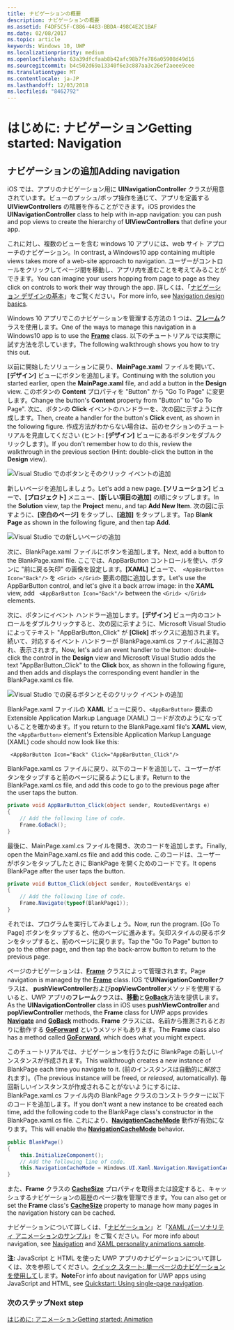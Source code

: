 ```yaml
---
title: ナビゲーションの概要
description: ナビゲーションの概要
ms.assetid: F4DF5C5F-C886-4483-BBDA-498C4E2C1BAF
ms.date: 02/08/2017
ms.topic: article
keywords: Windows 10, UWP
ms.localizationpriority: medium
ms.openlocfilehash: 63a39dfcfaab8b42afc98b7fe786a05908d49d16
ms.sourcegitcommit: b4c502d69a13340f6e3c887aa3c26ef2aeee9cee
ms.translationtype: MT
ms.contentlocale: ja-JP
ms.lasthandoff: 12/03/2018
ms.locfileid: "8462792"
---
```

# <a name="getting-started-navigation"></a><span data-ttu-id="1c7ce-104">はじめに: ナビゲーション</span><span class="sxs-lookup"><span data-stu-id="1c7ce-104">Getting started: Navigation</span></span>


## <a name="adding-navigation"></a><span data-ttu-id="1c7ce-105">ナビゲーションの追加</span><span class="sxs-lookup"><span data-stu-id="1c7ce-105">Adding navigation</span></span>

<span data-ttu-id="1c7ce-106">iOS では、アプリのナビゲーション用に **UINavigationController** クラスが用意されています。ビューのプッシュ/ポップ操作を通じて、アプリを定義する **UIViewControllers** の階層を作ることができます。</span><span class="sxs-lookup"><span data-stu-id="1c7ce-106">iOS provides the **UINavigationController** class to help with in-app navigation: you can push and pop views to create the hierarchy of **UIViewControllers** that define your app.</span></span>

<span data-ttu-id="1c7ce-107">これに対し、複数のビューを含む windows 10 アプリには、web サイト アプローチのナビゲーション。</span><span class="sxs-lookup"><span data-stu-id="1c7ce-107">In contrast, a Windows10 app containing multiple views takes more of a web-site approach to navigation.</span></span> <span data-ttu-id="1c7ce-108">ユーザーがコントロールをクリックしてページ間を移動し、アプリ内を進むことを考えてみることができます。</span><span class="sxs-lookup"><span data-stu-id="1c7ce-108">You can imagine your users hopping from page to page as they click on controls to work their way through the app.</span></span> <span data-ttu-id="1c7ce-109">詳しくは、「[ナビゲーション デザインの基本](https://msdn.microsoft.com/library/windows/apps/dn958438)」をご覧ください。</span><span class="sxs-lookup"><span data-stu-id="1c7ce-109">For more info, see [Navigation design basics](https://msdn.microsoft.com/library/windows/apps/dn958438).</span></span>

<span data-ttu-id="1c7ce-110">Windows 10 アプリでこのナビゲーションを管理する方法の 1 つは、[**フレーム**](https://msdn.microsoft.com/library/windows/apps/br242682)クラスを使用します。</span><span class="sxs-lookup"><span data-stu-id="1c7ce-110">One of the ways to manage this navigation in a Windows10 app is to use the [**Frame**](https://msdn.microsoft.com/library/windows/apps/br242682) class.</span></span> <span data-ttu-id="1c7ce-111">以下のチュートリアルでは実際に試す方法を示しています。</span><span class="sxs-lookup"><span data-stu-id="1c7ce-111">The following walkthrough shows you how to try this out.</span></span>

<span data-ttu-id="1c7ce-112">以前に開始したソリューションに戻り、**MainPage.xaml** ファイルを開いて、**[デザイン]** ビューにボタンを追加します。</span><span class="sxs-lookup"><span data-stu-id="1c7ce-112">Continuing with the solution you started earlier, open the **MainPage.xaml** file, and add a button in the **Design** view.</span></span> <span data-ttu-id="1c7ce-113">このボタンの **Content** プロパティを "Button" から "Go To Page" に変更します。</span><span class="sxs-lookup"><span data-stu-id="1c7ce-113">Change the button's **Content** property from "Button" to "Go To Page".</span></span> <span data-ttu-id="1c7ce-114">次に、ボタンの **Click** イベントのハンドラーを、次の図に示すように作成します。</span><span class="sxs-lookup"><span data-stu-id="1c7ce-114">Then, create a handler for the button's **Click** event, as shown in the following figure.</span></span> <span data-ttu-id="1c7ce-115">作成方法がわからない場合は、前のセクションのチュートリアルを見直してください (ヒント: **[デザイン]** ビューにあるボタンをダブルクリックします)。</span><span class="sxs-lookup"><span data-stu-id="1c7ce-115">If you don't remember how to do this, review the walkthrough in the previous section (Hint: double-click the button in the **Design** view).</span></span>

![Visual Studio でのボタンとそのクリック イベントの追加](images/ios-to-uwp/vs-go-to-page.png)

<span data-ttu-id="1c7ce-117">新しいページを追加しましょう。</span><span class="sxs-lookup"><span data-stu-id="1c7ce-117">Let's add a new page.</span></span> <span data-ttu-id="1c7ce-118">**[ソリューション]** ビューで、**[プロジェクト]** メニュー、**[新しい項目の追加]** の順にタップします。</span><span class="sxs-lookup"><span data-stu-id="1c7ce-118">In the **Solution** view, tap the **Project** menu, and tap **Add New Item**.</span></span> <span data-ttu-id="1c7ce-119">次の図に示すように、**[空白のページ]** をタップし、**[追加]** をタップします。</span><span class="sxs-lookup"><span data-stu-id="1c7ce-119">Tap **Blank Page** as shown in the following figure, and then tap **Add**.</span></span>

![Visual Studio での新しいページの追加](images/ios-to-uwp/vs-add-new-page.png)

<span data-ttu-id="1c7ce-121">次に、BlankPage.xaml ファイルにボタンを追加します。</span><span class="sxs-lookup"><span data-stu-id="1c7ce-121">Next, add a button to the BlankPage.xaml file.</span></span> <span data-ttu-id="1c7ce-122">ここでは、AppBarButton コントロールを使い、ボタンに "前に戻る矢印" の画像を設定します。**[XAML]** ビューで、` <AppBarButton Icon="Back"/>` を `<Grid> </Grid>` 要素の間に追加します。</span><span class="sxs-lookup"><span data-stu-id="1c7ce-122">Let's use the AppBarButton control, and let's give it a back arrow image: in the **XAML** view, add ` <AppBarButton Icon="Back"/>` between the `<Grid> </Grid>` elements.</span></span>

<span data-ttu-id="1c7ce-123">次に、ボタンにイベント ハンドラー追加します。**[デザイン]** ビュー内のコントロールをダブルクリックすると、次の図に示すように、Microsoft Visual Studio によってテキスト "AppBarButton\_Click" が **[Click]** ボックスに追加されます。続いて、対応するイベント ハンドラーが BlankPage.xaml.cs ファイルに追加され、表示されます。</span><span class="sxs-lookup"><span data-stu-id="1c7ce-123">Now, let's add an event handler to the button: double-click the control in the **Design** view and Microsoft Visual Studio adds the text "AppBarButton\_Click" to the **Click** box, as shown in the following figure, and then adds and displays the corresponding event handler in the BlankPage.xaml.cs file.</span></span>

![Visual Studio での戻るボタンとそのクリック イベントの追加](images/ios-to-uwp/vs-add-back-button.png)

<span data-ttu-id="1c7ce-125">BlankPage.xaml ファイルの **XAML** ビューに戻り、`<AppBarButton>` 要素の Extensible Application Markup Language (XAML) コードが次のようになっていることを確かめます。</span><span class="sxs-lookup"><span data-stu-id="1c7ce-125">If you return to the BlankPage.xaml file's **XAML** view, the `<AppBarButton>` element's Extensible Application Markup Language (XAML) code should now look like this:</span></span>

` <AppBarButton Icon="Back" Click="AppBarButton_Click"/>`

<span data-ttu-id="1c7ce-126">BlankPage.xaml.cs ファイルに戻り、以下のコードを追加して、ユーザーがボタンをタップすると前のページに戻るようにします。</span><span class="sxs-lookup"><span data-stu-id="1c7ce-126">Return to the BlankPage.xaml.cs file, and add this code to go to the previous page after the user taps the button.</span></span>

```csharp
private void AppBarButton_Click(object sender, RoutedEventArgs e)
{
    // Add the following line of code.    
    Frame.GoBack();
}
```

<span data-ttu-id="1c7ce-127">最後に、MainPage.xaml.cs ファイルを開き、次のコードを追加します。</span><span class="sxs-lookup"><span data-stu-id="1c7ce-127">Finally, open the MainPage.xaml.cs file and add this code.</span></span> <span data-ttu-id="1c7ce-128">このコードは、ユーザーがボタンをタップしたときに BlankPage を開くためのコードです。</span><span class="sxs-lookup"><span data-stu-id="1c7ce-128">It opens BlankPage after the user taps the button.</span></span>

```csharp
private void Button_Click(object sender, RoutedEventArgs e)
{
    // Add the following line of code.
    Frame.Navigate(typeof(BlankPage1));
}
```

<span data-ttu-id="1c7ce-129">それでは、プログラムを実行してみましょう。</span><span class="sxs-lookup"><span data-stu-id="1c7ce-129">Now, run the program.</span></span> <span data-ttu-id="1c7ce-130">[Go To Page] ボタンをタップすると、他のページに進みます。矢印スタイルの戻るボタンをタップすると、前のページに戻ります。</span><span class="sxs-lookup"><span data-stu-id="1c7ce-130">Tap the "Go To Page" button to go to the other page, and then tap the back-arrow button to return to the previous page.</span></span>

<span data-ttu-id="1c7ce-131">ページのナビゲーションは、[**Frame**](https://msdn.microsoft.com/library/windows/apps/br242682) クラスによって管理されます。</span><span class="sxs-lookup"><span data-stu-id="1c7ce-131">Page navigation is managed by the [**Frame**](https://msdn.microsoft.com/library/windows/apps/br242682) class.</span></span> <span data-ttu-id="1c7ce-132">IOS で**UINavigationController**クラスは、 **pushViewController**および**popViewController**メソッドを使用するいると、UWP アプリの**フレーム**クラスは、[**移動**](https://msdn.microsoft.com/library/windows/apps/br242694)と[**GoBack**](https://msdn.microsoft.com/library/windows/apps/dn996568)方法を提供します。</span><span class="sxs-lookup"><span data-stu-id="1c7ce-132">As the **UINavigationController** class in iOS uses **pushViewController** and **popViewController** methods, the **Frame** class for UWP apps provides [**Navigate**](https://msdn.microsoft.com/library/windows/apps/br242694) and [**GoBack**](https://msdn.microsoft.com/library/windows/apps/dn996568) methods.</span></span> <span data-ttu-id="1c7ce-133">**Frame** クラスには、名前から推測されるとおりに動作する [**GoForward**](https://msdn.microsoft.com/library/windows/apps/br242693) というメソッドもあります。</span><span class="sxs-lookup"><span data-stu-id="1c7ce-133">The **Frame** class also has a method called [**GoForward**](https://msdn.microsoft.com/library/windows/apps/br242693), which does what you might expect.</span></span>

<span data-ttu-id="1c7ce-134">このチュートリアルでは、ナビゲーションを行うたびに BlankPage の新しいインスタンスが作成されます。</span><span class="sxs-lookup"><span data-stu-id="1c7ce-134">This walkthrough creates a new instance of BlankPage each time you navigate to it.</span></span> <span data-ttu-id="1c7ce-135">(前のインスタンスは自動的に*解放*されます)。</span><span class="sxs-lookup"><span data-stu-id="1c7ce-135">(The previous instance will be freed, or *released*, automatically).</span></span> <span data-ttu-id="1c7ce-136">毎回新しいインスタンスが作成されることがないようにするには、BlankPage.xaml.cs ファイル内の BlankPage クラスのコンストラクターに以下のコードを追加します。</span><span class="sxs-lookup"><span data-stu-id="1c7ce-136">If you don't want a new instance to be created each time, add the following code to the BlankPage class's constructor in the BlankPage.xaml.cs file.</span></span> <span data-ttu-id="1c7ce-137">これにより、[**NavigationCacheMode**](https://msdn.microsoft.com/library/windows/apps/br227506) 動作が有効になります。</span><span class="sxs-lookup"><span data-stu-id="1c7ce-137">This will enable the [**NavigationCacheMode**](https://msdn.microsoft.com/library/windows/apps/br227506) behavior.</span></span>

```csharp
public BlankPage()
{
    this.InitializeComponent();
    // Add the following line of code.
    this.NavigationCacheMode = Windows.UI.Xaml.Navigation.NavigationCacheMode.Enabled;
}
```

<span data-ttu-id="1c7ce-138">また、**Frame** クラスの [**CacheSize**](https://msdn.microsoft.com/library/windows/apps/br242683) プロパティを取得または設定すると、キャッシュするナビゲーションの履歴のページ数を管理できます。</span><span class="sxs-lookup"><span data-stu-id="1c7ce-138">You can also get or set the **Frame** class's [**CacheSize**](https://msdn.microsoft.com/library/windows/apps/br242683) property to manage how many pages in the navigation history can be cached.</span></span>

<span data-ttu-id="1c7ce-139">ナビゲーションについて詳しくは、「[ナビゲーション](https://msdn.microsoft.com/library/windows/apps/mt187344)」と「[XAML パーソナリティ アニメーションのサンプル](http://go.microsoft.com/fwlink/p/?LinkID=242401)」をご覧ください。</span><span class="sxs-lookup"><span data-stu-id="1c7ce-139">For more info about navigation, see [Navigation](https://msdn.microsoft.com/library/windows/apps/mt187344) and [XAML personality animations sample](http://go.microsoft.com/fwlink/p/?LinkID=242401).</span></span>

<span data-ttu-id="1c7ce-140">**注:** JavaScript と HTML を使った UWP アプリのナビゲーションについて詳しくは、次を参照してください。[クイック スタート: 単一ページのナビゲーションを使用して](https://msdn.microsoft.com/library/windows/apps/hh452768)します。</span><span class="sxs-lookup"><span data-stu-id="1c7ce-140">**Note**For info about navigation for UWP apps using JavaScript and HTML, see [Quickstart: Using single-page navigation](https://msdn.microsoft.com/library/windows/apps/hh452768).</span></span>
 
### <a name="next-step"></a><span data-ttu-id="1c7ce-141">次のステップ</span><span class="sxs-lookup"><span data-stu-id="1c7ce-141">Next step</span></span>

[<span data-ttu-id="1c7ce-142">はじめに: アニメーション</span><span class="sxs-lookup"><span data-stu-id="1c7ce-142">Getting started: Animation</span></span>](getting-started-animation.md)

